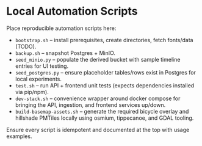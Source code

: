 # Local Automation Scripts

Place reproducible automation scripts here:
- `bootstrap.sh` – install prerequisites, create directories, fetch fonts/data (TODO).
- `backup.sh` – snapshot Postgres + MinIO.
- `seed_minio.py` – populate the derived bucket with sample timeline entries for UI testing.
- `seed_postgres.py` – ensure placeholder tables/rows exist in Postgres for local experiments.
- `test.sh` – run API + frontend unit tests (expects dependencies installed via pip/npm).
- `dev-stack.sh` – convenience wrapper around docker compose for bringing the API, ingestion, and frontend services up/down.
- `build-basemap-assets.sh` – generate the required bicycle overlay and hillshade PMTiles locally using osmium, tippecanoe, and GDAL tooling.

Ensure every script is idempotent and documented at the top with usage examples.
